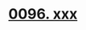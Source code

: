 # [0096. xxx](https://github.com/Tdahuyou/react/tree/main/0096.%20xxx)

<!-- region:toc -->

<!-- endregion:toc -->
